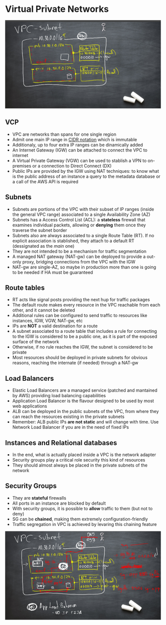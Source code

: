 # Virtual Private Networks

![Simple vpc with two subnets](02-subnets.png)

## VCP

* VPC are networks than spans for one single region
* Admit one main IP range in [CIDR notation](https://en.wikipedia.org/wiki/Classless_Inter-Domain_Routing) which is immutable
* Additionaly, up to four extra IP ranges can be dinamically added
* An Internet Gateway (IGW) can be attached to connect the VPC to internet
* A Virtual Private Gateway (VGW) can be used to stablish a VPN to on-premises or a connection to Direct Connect (DX)
* Public IPs are provided by the IGW using NAT techniques: to know what is the public address of an instance a query to the metadata database or a call of the AWS API is required

## Subnets

* Subnets are portions of the VPC with their subset of IP ranges (inside the general VPC range) associated to a single Availability Zone (AZ)
* Subnets has a Access Control List (ACL): a **stateless** firewall that examines individual packets, allowing or **denying** them once they traverse the subnet border
* Subnets also are always associated to a single Route Table (RT). If no explicit association is stablished, they attach to a default RT (dessignated as the *main* one)
* They are not intended to be a mechanism for traffic segmentation
* A managed NAT gateway (NAT-gw) can be deployed to provide a out-only proxy, bridging connections from the VPC with the IGW
* NAT-gw are single-AZ, so maybe in production more than one is going to be needed if HA must be guaranteed

## Route tables

* RT acts like signal posts providing the next hup for traffic packages
* The default route makes every resource in the VPC reachable from each other, and it cannot be deleted
* Additional rules can be configured to send traffic to resources like instances, IGW, VGW, NAT-gw, etc
* IPs are **NOT** a valid destination for a route
* A subnet associated to a route table that includes a rule for connecting to the IGW is considered to be a public one, as it is part of the exposed surface of the network
* Otherwise, if no rule reaches the IGW, the subnet is considered to be private
* Most resources should be deployed in private subnets for obvious reasons, reaching the internate (if needed) through a NAT-gw

## Load Balancers

* Elastic Load Balancers are a managed service (patched and mantained by AWS) providing load balancing capabilities
* Application Load Balancer is the flavour designed to be used by most web applications
* ALB can be deployed in the public subnets of the VPC, from where they can reach the resources existing in the private subnets
* Remember: ALB public IPs **are not static** and will change with time. Use Network Load Balancer if you are in the need of fixed IPs

## Instances and Relational databases

* In the end, what is actually placed inside a VPC is the network adapter
* Security groups play a critical role security this kind of resources
* They should almost always be placed in the private subnets of the network

## Security Groups

* They are **stateful** firewalls
* All ports in an instance are blocked by default
* With security groups, it is possible to **allow** traffic to them (but not to deny)
* SG can be **chained**, making them extremely configuration-friendly
* Traffic segregation in VPC is achieved by levaring this chaining feature

![More complex vpc diagram](03-subnets.png)